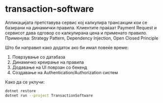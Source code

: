 # transaction-software

Апликацијата претставува сервис кој калкулира трансакции кои се базирани на динамички правила. Клиентите праќаат Payment Request и сервисот дава одговор со калкулирана цена и применато правило. 
Применува: Strategy Pattern, Dependency Injection, Open Closed Principle

Што би направил како додаток ако би имал повеќе време:
 1. Поврзување со датабаза
 2. Динамичко креирање на правила
 3. Додавање на UI поврзан со бекенд
 4. Создавање на Authentication/Authorization систем

Како да се уклучи:
```bash
dotnet restore
dotnet run --project TransactionSoftware
